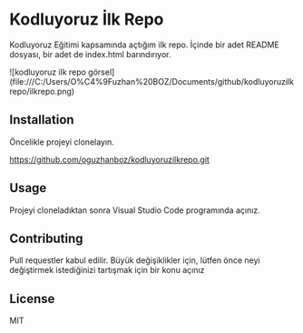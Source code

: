 # Kodluyoruz İlk Repo
Kodluyoruz Eğitimi kapsamında açtığım ilk repo. İçinde bir adet README dosyası, bir adet de index.html barındırıyor.

![kodluyoruz ilk repo görsel] (file:///C:/Users/O%C4%9Fuzhan%20BOZ/Documents/github/kodluyoruzilkrepo/ilkrepo.png)
## Installation
Öncelikle projeyi clonelayın.

https://github.com/oguzhanboz/kodluyoruzilkrepo.git
## Usage
Projeyi cloneladıktan sonra Visual Studio Code programında açınız.
## Contributing
Pull requestler kabul edilir. Büyük değişiklikler için, lütfen önce neyi değiştirmek istediğinizi tartışmak için bir konu açınız
## License
MIT
